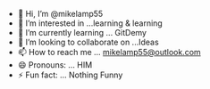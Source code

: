 - 👋 Hi, I’m @mikelamp55
- 👀 I’m interested in ...learning & learning
- 🌱 I’m currently learning ... GitDemy
- 💞️ I’m looking to collaborate on ...Ideas
- 📫 How to reach me ... mikelamp55@outlook.com
- 😄 Pronouns: ... HIM
- ⚡ Fun fact: ... Nothing Funny

<!---
mikelamp55/mikelamp55 is a ✨ special ✨ repository because its `README.md` (this file) appears on your GitHub profile.
You can click the Preview link to take a look at your changes.
--->
